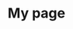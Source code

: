 ---
title: My page
type: landing

sections:
  - block: markdown
    content:
      title: 네트워크 가상화
      text: |
        # NFV & MEC
        <br><br>


  - block: slider
    content:
      slides:
        - title: <span style="font-size:70%">Network Function Virtualization</span>
          content: <span style="font-size:70%">NFV</span>
          align: center
          background:
            image:
              filename: NFV(unsplash).jpg
            brightness: 0.4
            position: center
            color: '#000'
        - title: <span style="font-size:70%">Software-Defined Networking</span>
          content: <span style="font-size:70%">SDN</span>
          align: center
          background:
            image:
              filename: SDN(unsplash).jpg
            brightness: 0.4
            position: center
            color: '#000'
        - title: <span style="font-size:70%">Virtual Network Functions</span>
          content: <span style="font-size:70%">VNF</span>
          align: center
          background:
            image:
              filename: VNF(unsplash).jpg
            brightness: 0.4
            position: center
            color: '#000'
        - title: <span style="font-size:70%">Multi-access Edge Computing</span>
          content: <span style="font-size:70%">MEC / Cloud</span>
          align: center
          background:
            image:
              filename: cloud(unsplash).jpg
            brightness: 0.4
            position: center
            color: '#000'
    design:
      slide_height: '500px'
      is_fullscreen: false
      loop: true
      interval: 3000

  - block: markdown
    content:
      title: ''
      subtitle: ''
      text: |
        
        <br><br><br>

        ## 소개
        네트워크 가상화와 멀티 액세스 엣지 컴퓨팅(MEC)은 현대 네트워크 인프라의 핵심 요소로, 더 유연하고 효율적이며 지능적인 네트워크 구축을 가능하게 합니다.

        - **네트워크 가상화**: 물리적 네트워크 자원을 소프트웨어로 추상화
        - **MEC**: 네트워크 엣지에서 컴퓨팅 능력을 제공하여 지연 시간 감소 및 성능 향상

        <br><br>

        ## 1. 핵심 개념
        1. **네트워크 가상화**
          - NFV (Network Function Virtualization)
          - SDN (Software-Defined Networking)
          - VNF (Virtual Network Functions)

          <br>

        2. **멀티 액세스 엣지 컴퓨팅**
          - Edge Data Centers
          - Low-latency Applications

        <br>

        3. **관련 기술**
          - 5G 및 Beyond 5G 네트워크
          - 네트워크 슬라이싱
          - 클라우드 네이티브 네트워킹

        <br><br><br>

        ## 2. 기술 필요성
        1. **유연성 향상**
          - 동적 리소스 할당
          - 서비스 배포 시간 단축

          <br>

        2. **비용 효율성**
          - CAPEX 및 OPEX 감소
          - 하드웨어 종속성 감소

          <br>

        3. **성능 최적화**
          - 지연 시간 감소
          - 대역폭 사용 효율화

          <br>

        4. **혁신 가속화**
          - 새로운 서비스 신속 출시
          - 사용자 맞춤형 네트워크 서비스

        <br><br><br>

        ## 3. 적용 분야
        - **스마트 시티**: 실시간 교통 관리, 에너지 그리드 최적화
        - **산업 자동화**: 스마트 팩토리, 예측 유지보수
        - **증강/가상 현실**: 몰입형 게임, 원격 협업
        - **자율 주행**: 차량 간 통신, 실시간 경로 최적화
        - **헬스케어**: 원격 진료, 실시간 환자 모니터링

        <br><br><br>

        ## 4. 기술 아키텍처
        ![NV and MEC Architecture](nv-mec-tech-architecture.png)

        <br><br><br>

        ## 5. 주요 기술 동향
        1. **AI/ML 통합**: 네트워크 자동화 및 최적화
        2. **엣지 AI**: 분산 학습 및 추론
        3. **양자 네트워킹**: 초고속, 초안전 통신
        4. **그린 네트워킹**: 에너지 효율적인 네트워크 설계

        <br><br><br>

        ## 6. 도전 과제
        - **보안 및 프라이버시**: 분산 환경에서의 데이터 보호
        - **표준화**: 다양한 벤더 및 기술 간 상호운용성
        - **복잡성 관리**: 분산 시스템의 효율적 운영 및 관리
        - **스킬 갭**: 새로운 기술에 대한 전문 인력 양성

        <br><br><br>

        ## 7. 학습 리소스
        1. **기술 문서**
          - ETSI MEC 백서
          - ONF (Open Networking Foundation) SDN 아키텍처

        2. **컨퍼런스 및 워크샵**
          - MEC World Congress
          - Open Networking Summit

        3. **오픈소스 프로젝트**
          - ONAP (Open Network Automation Platform)
          - Open Edge Computing Initiative

        <br><br><br>

        ## 8. 미래 전망
        - 6G 네트워크와의 통합
        - 우주 인터넷 구축을 위한 핵심 기술로 발전
        - 양자 컴퓨팅과의 융합을 통한 초고속, 초안전 네트워크 구현

        <br><br><br>

        "네트워크 가상화와 MEC는 단순한 기술 이상의 의미를 갖습니다. 이는 우리가 세상과 상호작용하는 방식을 근본적으로 변화시킬 수 있는 혁명적인 패러다임입니다. 이 분야에 대한 깊이 있는 이해는 미래 네트워크 혁신의 핵심이 될 것입니다."
---